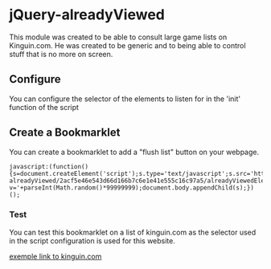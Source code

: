 # jQuery-alreadyViewed

This module was created to be able to consult large game lists on Kinguin.com.
He was created to be generic and to being able to control stuff that is no more on screen.

## Configure

You can configure the selector of the elements to listen for in the 'init' function of the script

## Create a Bookmarklet

You can create a bookmarklet to add a "flush list" button on your webpage.

```
javascript:(function(){s=document.createElement('script');s.type='text/javascript';s.src='https://cdn.rawgit.com/4lador/jQuery-alreadyViewed/2acf5e46e543d66d166b7c6e1e41e555c16c97a5/alreadyViewedElements.js?v='+parseInt(Math.random()*99999999);document.body.appendChild(s);})();
```

### Test

You can test this bookmarklet on a list of kinguin.com as the selector used in the script configuration is used for this website.

[exemple link to kinguin.com](https://www.kinguin.net/steam-games/?genre_id=&platform_id=2&name=&q=&category_id=&hotstuff=0&vendor_id=&order=bestseller&dir=desc&max_price=4&min_price=3&metacritic=0&dir_metacritic=desc&platform=2&region_limit=0&hide_outstock=1?p=32&platform_id=2&order=bestseller&dir=desc&max_price=4&min_price=3&dir_metacritic=desc&platform=2&hide_outstock=1?p=3&platform_id=2&order=bestseller&dir=desc&max_price=4&min_price=3&dir_metacritic=desc&platform=2&hide_outstock=1?p=9&platform_id=2&order=bestseller&dir=desc&max_price=4&min_price=3&dir_metacritic=desc&platform=2&hide_outstock=1?p=2&platform_id=2&order=bestseller&dir=desc&max_price=4&min_price=3&dir_metacritic=desc&platform=2&hide_outstock=1?p=9&platform_id=2&order=bestseller&dir=desc&max_price=4&min_price=3&dir_metacritic=desc&platform=2&hide_outstock=1?p=3&platform_id=2&order=bestseller&dir=desc&max_price=4&min_price=3&dir_metacritic=desc&platform=2&hide_outstock=1)
